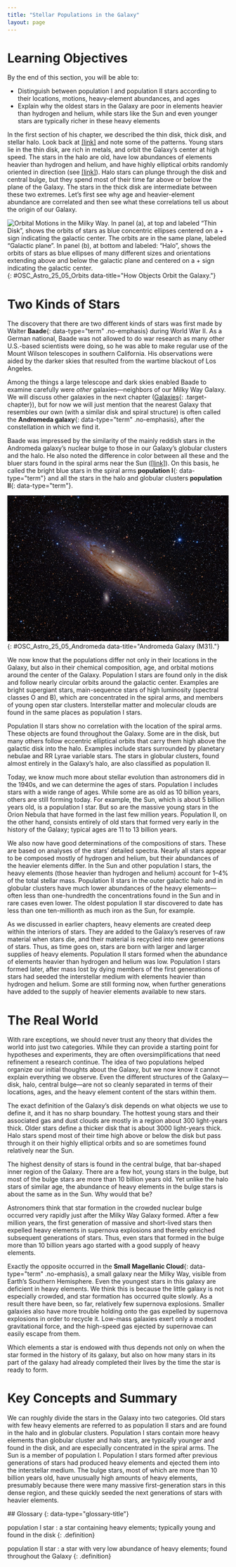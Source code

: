 ```yaml
---
title: "Stellar Populations in the Galaxy"
layout: page
---
```



# Learning Objectives

By the end of this section, you will be able to:

* Distinguish between population I and population II stars according to their locations, motions, heavy-element abundances, and ages
* Explain why the oldest stars in the Galaxy are poor in elements heavier than hydrogen and helium, while stars like the Sun and even younger stars are typically richer in these heavy elements

In the first section of his chapter, we described the thin disk, thick disk, and stellar halo. Look back at [\[link\]](/m59948#fs-id1168044910932) and note some of the patterns. Young stars lie in the thin disk, are rich in metals, and orbit the Galaxy’s center at high speed. The stars in the halo are old, have low abundances of elements heavier than hydrogen and helium, and have highly elliptical orbits randomly oriented in direction (see [\[link\]](#OSC_Astro_25_05_Orbits)). Halo stars can plunge through the disk and central bulge, but they spend most of their time far above or below the plane of the Galaxy. The stars in the thick disk are intermediate between these two extremes. Let’s first see why age and heavier-element abundance are correlated and then see what these correlations tell us about the origin of our Galaxy.

 ![Orbital Motions in the Milky Way. In panel (a), at top and labeled &#x201C;Thin Disk&#x201D;, shows the orbits of stars as blue concentric ellipses centered on a + sign indicating the galactic center. The orbits are in the same plane, labeled &#x201C;Galactic plane&#x201D;. In panel (b), at bottom and labeled: &#x201C;Halo&#x201D;, shows the orbits of stars as blue ellipses of many different sizes and orientations extending above and below the galactic plane and centered on a + sign indicating the galactic center.](../resources/OSC_Astro_25_05_Orbits.jpg "(a) In this image, you see stars in the thin disk of our Galaxy in nearly circular orbits. (b) In this image, you see the motion of stars in the Galaxy&#x2019;s halo in randomly oriented and elliptical orbits."){: #OSC_Astro_25_05_Orbits data-title="How Objects Orbit the Galaxy."}

# Two Kinds of Stars

The discovery that there are two different kinds of stars was first made by Walter **Baade**{: data-type="term" .no-emphasis} during World War II. As a German national, Baade was not allowed to do war research as many other U.S.-based scientists were doing, so he was able to make regular use of the Mount Wilson telescopes in southern California. His observations were aided by the darker skies that resulted from the wartime blackout of Los Angeles.

Among the things a large telescope and dark skies enabled Baade to examine carefully were *other* galaxies—neighbors of our Milky Way Galaxy. We will discuss other galaxies in the next chapter ([Galaxies](/m59956){: .target-chapter}), but for now we will just mention that the nearest Galaxy that resembles our own (with a similar disk and spiral structure) is often called the **Andromeda galaxy**{: data-type="term" .no-emphasis}, after the constellation in which we find it.

Baade was impressed by the similarity of the mainly reddish stars in the Andromeda galaxy’s nuclear bulge to those in our Galaxy’s globular clusters and the halo. He also noted the difference in color between all these and the bluer stars found in the spiral arms near the Sun ([\[link\]](#OSC_Astro_25_05_Andromeda)). On this basis, he called the bright blue stars in the spiral arms **population I**{: data-type="term"} and all the stars in the halo and globular clusters **population II**{: data-type="term"}.

 ![Visible Light Image of the Andromeda Galaxy (M31). The nearest large spiral galaxy to the Milky Way is slightly tilted from edge-on, allowing us to view the blue spiral arms as well as strong dust lanes that block some of the light from the central bulge.](../resources/OSC_Astro_25_05_Andromeda.jpg "This neighboring spiral looks similar to our own Galaxy in that it is a disk galaxy with a central bulge. Note the bulge of older, yellowish stars in the center, the bluer and younger stars in the outer regions, and the dust in the disk that blocks some of the light from the bulge. (credit: Adam Evans)"){: #OSC_Astro_25_05_Andromeda data-title="Andromeda Galaxy (M31)."}

We now know that the populations differ not only in their locations in the Galaxy, but also in their chemical composition, age, and orbital motions around the center of the Galaxy. Population I stars are found only in the disk and follow nearly circular orbits around the galactic center. Examples are bright supergiant stars, main-sequence stars of high luminosity (spectral classes O and B), which are concentrated in the spiral arms, and members of young open star clusters. Interstellar matter and molecular clouds are found in the same places as population I stars.

Population II stars show no correlation with the location of the spiral arms. These objects are found throughout the Galaxy. Some are in the disk, but many others follow eccentric elliptical orbits that carry them high above the galactic disk into the halo. Examples include stars surrounded by planetary nebulae and RR Lyrae variable stars. The stars in globular clusters, found almost entirely in the Galaxy’s halo, are also classified as population II.

Today, we know much more about stellar evolution than astronomers did in the 1940s, and we can determine the ages of stars. Population I includes stars with a wide range of ages. While some are as old as 10 billion years, others are still forming today. For example, the Sun, which is about 5 billion years old, is a population I star. But so are the massive young stars in the Orion Nebula that have formed in the last few million years. Population II, on the other hand, consists entirely of old stars that formed very early in the history of the Galaxy; typical ages are 11 to 13 billion years.

We also now have good determinations of the compositions of stars. These are based on analyses of the stars’ detailed spectra. Nearly all stars appear to be composed mostly of hydrogen and helium, but their abundances of the heavier elements differ. In the Sun and other population I stars, the heavy elements (those heavier than hydrogen and helium) account for 1–4% of the total stellar mass. Population II stars in the outer galactic halo and in globular clusters have much lower abundances of the heavy elements—often less than one-hundredth the concentrations found in the Sun and in rare cases even lower. The oldest population II star discovered to date has less than one ten-millionth as much iron as the Sun, for example.

As we discussed in earlier chapters, heavy elements are created deep within the interiors of stars. They are added to the Galaxy’s reserves of raw material when stars die, and their material is recycled into new generations of stars. Thus, as time goes on, stars are born with larger and larger supplies of heavy elements. Population II stars formed when the abundance of elements heavier than hydrogen and helium was low. Population I stars formed later, after mass lost by dying members of the first generations of stars had seeded the interstellar medium with elements heavier than hydrogen and helium. Some are still forming now, when further generations have added to the supply of heavier elements available to new stars.

# The Real World

With rare exceptions, we should never trust any theory that divides the world into just two categories. While they can provide a starting point for hypotheses and experiments, they are often oversimplifications that need refinement a research continue. The idea of two populations helped organize our initial thoughts about the Galaxy, but we now know it cannot explain everything we observe. Even the different structures of the Galaxy—disk, halo, central bulge—are not so cleanly separated in terms of their locations, ages, and the heavy element content of the stars within them.

The exact definition of the Galaxy’s disk depends on what objects we use to define it, and it has no sharp boundary. The hottest young stars and their associated gas and dust clouds are mostly in a region about 300 light-years thick. Older stars define a thicker disk that is about 3000 light-years thick. Halo stars spend most of their time high above or below the disk but pass through it on their highly elliptical orbits and so are sometimes found relatively near the Sun.

The highest density of stars is found in the central bulge, that bar-shaped inner region of the Galaxy. There are a few hot, young stars in the bulge, but most of the bulge stars are more than 10 billion years old. Yet unlike the halo stars of similar age, the abundance of heavy elements in the bulge stars is about the same as in the Sun. Why would that be?

Astronomers think that star formation in the crowded nuclear bulge occurred very rapidly just after the Milky Way Galaxy formed. After a few million years, the first generation of massive and short-lived stars then expelled heavy elements in supernova explosions and thereby enriched subsequent generations of stars. Thus, even stars that formed in the bulge more than 10 billion years ago started with a good supply of heavy elements.

Exactly the opposite occurred in the **Small Magellanic Cloud**{: data-type="term" .no-emphasis}, a small galaxy near the Milky Way, visible from Earth’s Southern Hemisphere. Even the youngest stars in this galaxy are deficient in heavy elements. We think this is because the little galaxy is not especially crowded, and star formation has occurred quite slowly. As a result there have been, so far, relatively few supernova explosions. Smaller galaxies also have more trouble holding onto the gas expelled by supernova explosions in order to recycle it. Low-mass galaxies exert only a modest gravitational force, and the high-speed gas ejected by supernovae can easily escape from them.

Which elements a star is endowed with thus depends not only on when the star formed in the history of its galaxy, but also on how many stars in its part of the galaxy had already completed their lives by the time the star is ready to form.

# Key Concepts and Summary

We can roughly divide the stars in the Galaxy into two categories. Old stars with few heavy elements are referred to as population II stars and are found in the halo and in globular clusters. Population I stars contain more heavy elements than globular cluster and halo stars, are typically younger and found in the disk, and are especially concentrated in the spiral arms. The Sun is a member of population I. Population I stars formed after previous generations of stars had produced heavy elements and ejected them into the interstellar medium. The bulge stars, most of which are more than 10 billion years old, have unusually high amounts of heavy elements, presumably because there were many massive first-generation stars in this dense region, and these quickly seeded the next generations of stars with heavier elements.

<div data-type="glossary" markdown="1">
## Glossary
{: data-type="glossary-title"}

population I star
: a star containing heavy elements; typically young and found in the disk
{: .definition}

population II star
: a star with very low abundance of heavy elements; found throughout the Galaxy
{: .definition}

</div>

